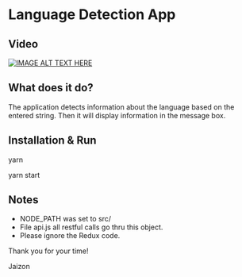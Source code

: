 # Language Detection App

## Video
[![IMAGE ALT TEXT HERE](https://image.ibb.co/h8LNGU/exam_chris.png)](https://www.youtube.com/watch?v=qqUjoxrBM4U&feature=youtu.be)
## What does it do?
   The application detects information about the language 
   based on the entered string. Then it will display information
   in the message box. 

## Installation & Run

   yarn
   
   yarn start

## Notes

   * NODE_PATH was set to src/
   * File api.js all restful calls go thru this object.
   * Please ignore the Redux code.



Thank you for your time!

Jaizon